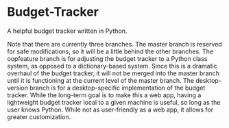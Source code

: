 # Budget-Tracker
A helpful budget tracker written in Python.

Note that there are currently three branches.
The master branch is reserved for safe modifications, so it will be a little behind the other branches.
The oopfeature branch is for adjusting the budget tracker to a Python class system, as opposed to a dictionary-based system. Since this is a dramatic overhaul of the budget tracker, it will not be merged into the master branch until it is functioning at the current level of the master branch.
The desktop-version branch is for a desktop-specific implementation of the budget tracker. While the long-term goal is to make this a web app, having a lightweight budget tracker local to a given machine is useful, so long as the user knows Python. While not as user-friendly as a web app, it allows for greater customization.
